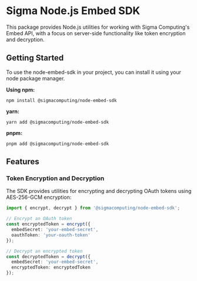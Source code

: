 # Sigma Node.js Embed SDK

This package provides Node.js utilities for working with Sigma Computing's Embed API, with a focus on server-side functionality like token encryption and decryption.

## Getting Started

To use the node-embed-sdk in your project, you can install it using your node package manager.

**Using npm:**

```code
npm install @sigmacomputing/node-embed-sdk
```

**yarn:**

```code
yarn add @sigmacomputing/node-embed-sdk
```

**pnpm:**

```code
pnpm add @sigmacomputing/node-embed-sdk
```

## Features

### Token Encryption and Decryption

The SDK provides utilities for encrypting and decrypting OAuth tokens using AES-256-GCM encryption:

```typescript
import { encrypt, decrypt } from '@sigmacomputing/node-embed-sdk';

// Encrypt an OAuth token
const encryptedToken = encrypt({
  embedSecret: 'your-embed-secret',
  oauthToken: 'your-oauth-token'
});

// Decrypt an encrypted token
const decryptedToken = decrypt({
  embedSecret: 'your-embed-secret',
  encryptedToken: encryptedToken
});
```
